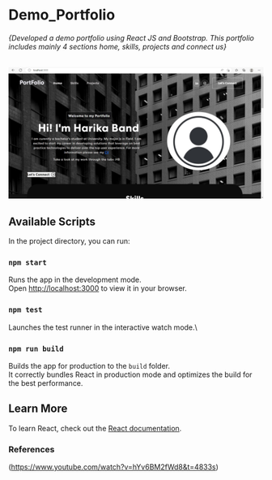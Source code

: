 # Demo_Portfolio

###### _{Developed a demo portfolio using React JS and Bootstrap. This portfolio includes mainly 4 sections home, skills, projects and connect us}_

<img src="src/assets/img/1.jpg" Title="first-page">

## Available Scripts

In the project directory, you can run:

### `npm start`

Runs the app in the development mode.\
Open [http://localhost:3000](http://localhost:3000) to view it in your browser.

### `npm test`

Launches the test runner in the interactive watch mode.\

### `npm run build`

Builds the app for production to the `build` folder.\
It correctly bundles React in production mode and optimizes the build for the best performance.

## Learn More

To learn React, check out the [React documentation](https://reactjs.org/).

### References
(https://www.youtube.com/watch?v=hYv6BM2fWd8&t=4833s)
